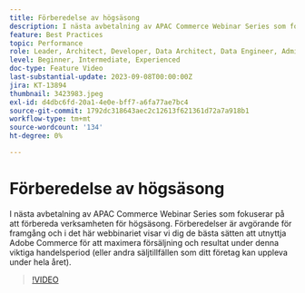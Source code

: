 ```yaml
---
title: Förberedelse av högsäsong
description: I nästa avbetalning av APAC Commerce Webinar Series som fokuserar på att förbereda verksamheten för högsäsong. Förberedelser är avgörande för framgång och i det här webbinariet visar vi dig de bästa sätten att utnyttja Adobe Commerce för att maximera försäljning och resultat under denna viktiga handelsperiod (eller andra säljtillfällen som ditt företag kan uppleva under hela året).
feature: Best Practices
topic: Performance
role: Leader, Architect, Developer, Data Architect, Data Engineer, Admin, User
level: Beginner, Intermediate, Experienced
doc-type: Feature Video
last-substantial-update: 2023-09-08T00:00:00Z
jira: KT-13894
thumbnail: 3423983.jpeg
exl-id: d4dbc6fd-20a1-4e0e-bff7-a6fa77ae7bc4
source-git-commit: 1792dc318643aec2c12613f621361d72a7a918b1
workflow-type: tm+mt
source-wordcount: '134'
ht-degree: 0%

---
```


# Förberedelse av högsäsong

I nästa avbetalning av APAC Commerce Webinar Series som fokuserar på att förbereda verksamheten för högsäsong. Förberedelser är avgörande för framgång och i det här webbinariet visar vi dig de bästa sätten att utnyttja Adobe Commerce för att maximera försäljning och resultat under denna viktiga handelsperiod (eller andra säljtillfällen som ditt företag kan uppleva under hela året).

>[!VIDEO](https://video.tv.adobe.com/v/3423983/?learn=on)
